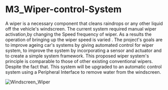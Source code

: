 # M3_Wiper-control-System
A wiper is a necessary component that cleans raindrops or any other liquid off the vehicle's windscreen. The current system required manual wiper activation,by changing the Speed frequency of wiper. As a results the operation of bringing up the wiper speed is varied . The project's goals are to improve ageing car's systems by giving automated control for wiper system, to improve the system by incorporating a sensor and actuator and to create a simple system framework. This proposed wiper system's principle is comparable to those of other existing conventional wipers. Despite the fact that. This system will be upgraded to an automatic control system using a Peripheral Interface to remove water from the windscreen.

![Windscreen_Wiper](https://user-images.githubusercontent.com/101051467/168486596-5daeda75-199e-47dc-9ee3-ed3fc8bf84c9.gif)
